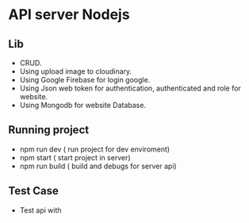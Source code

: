# API server Nodejs

## Lib

- CRUD.
- Using upload image to cloudinary.
- Using Google Firebase for login google.
- Using Json web token for authentication, authenticated and role for website.
- Using Mongodb for website Database.

## Running project

- npm run dev ( run project for dev enviroment)
- npm start ( start project in server)
- npm run build ( build and debugs for server api)

## Test Case 

- Test api with 